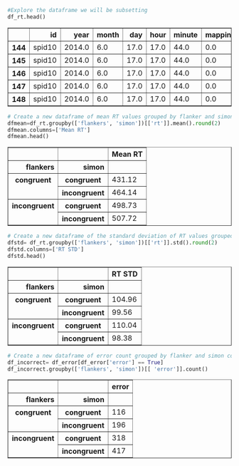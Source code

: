 


```python
#Explore the dataframe we will be subsetting
df_rt.head()
```




<div>
<style scoped>
    .dataframe tbody tr th:only-of-type {
        vertical-align: middle;
    }

    .dataframe tbody tr th {
        vertical-align: top;
    }

    .dataframe thead th {
        text-align: right;
    }
</style>
<table border="1" class="dataframe">
  <thead>
    <tr style="text-align: right;">
      <th></th>
      <th>id</th>
      <th>year</th>
      <th>month</th>
      <th>day</th>
      <th>hour</th>
      <th>minute</th>
      <th>mapping</th>
      <th>messageViewingTime</th>
      <th>block</th>
      <th>trialNum</th>
      <th>targetLocation</th>
      <th>target</th>
      <th>flankers</th>
      <th>rt</th>
      <th>response</th>
      <th>error</th>
      <th>anticipation</th>
      <th>feedbackResponse</th>
      <th>targetOnError</th>
      <th>simon</th>
    </tr>
  </thead>
  <tbody>
    <tr>
      <th>144</th>
      <td>spid10</td>
      <td>2014.0</td>
      <td>6.0</td>
      <td>17.0</td>
      <td>17.0</td>
      <td>44.0</td>
      <td>0.0</td>
      <td>13.251555</td>
      <td>1</td>
      <td>1.0</td>
      <td>left</td>
      <td>white</td>
      <td>incongruent</td>
      <td>551.714007</td>
      <td>white</td>
      <td>False</td>
      <td>False</td>
      <td>False</td>
      <td>0.068436</td>
      <td>congruent</td>
    </tr>
    <tr>
      <th>145</th>
      <td>spid10</td>
      <td>2014.0</td>
      <td>6.0</td>
      <td>17.0</td>
      <td>17.0</td>
      <td>44.0</td>
      <td>0.0</td>
      <td>13.251555</td>
      <td>1</td>
      <td>1.0</td>
      <td>left</td>
      <td>white</td>
      <td>incongruent</td>
      <td>551.714007</td>
      <td>white</td>
      <td>False</td>
      <td>False</td>
      <td>False</td>
      <td>0.068436</td>
      <td>congruent</td>
    </tr>
    <tr>
      <th>146</th>
      <td>spid10</td>
      <td>2014.0</td>
      <td>6.0</td>
      <td>17.0</td>
      <td>17.0</td>
      <td>44.0</td>
      <td>0.0</td>
      <td>13.251555</td>
      <td>1</td>
      <td>1.0</td>
      <td>left</td>
      <td>white</td>
      <td>incongruent</td>
      <td>551.714007</td>
      <td>white</td>
      <td>False</td>
      <td>False</td>
      <td>False</td>
      <td>0.068436</td>
      <td>congruent</td>
    </tr>
    <tr>
      <th>147</th>
      <td>spid10</td>
      <td>2014.0</td>
      <td>6.0</td>
      <td>17.0</td>
      <td>17.0</td>
      <td>44.0</td>
      <td>0.0</td>
      <td>13.251555</td>
      <td>1</td>
      <td>2.0</td>
      <td>right</td>
      <td>black</td>
      <td>congruent</td>
      <td>344.355373</td>
      <td>black</td>
      <td>False</td>
      <td>False</td>
      <td>False</td>
      <td>0.068915</td>
      <td>congruent</td>
    </tr>
    <tr>
      <th>148</th>
      <td>spid10</td>
      <td>2014.0</td>
      <td>6.0</td>
      <td>17.0</td>
      <td>17.0</td>
      <td>44.0</td>
      <td>0.0</td>
      <td>13.251555</td>
      <td>1</td>
      <td>2.0</td>
      <td>right</td>
      <td>black</td>
      <td>congruent</td>
      <td>344.355373</td>
      <td>black</td>
      <td>False</td>
      <td>False</td>
      <td>False</td>
      <td>0.068915</td>
      <td>congruent</td>
    </tr>
  </tbody>
</table>
</div>




```python
# Create a new dataframe of mean RT values grouped by flanker and simon conditions:
dfmean=df_rt.groupby(['flankers', 'simon'])[['rt']].mean().round(2)
dfmean.columns=['Mean RT']
dfmean.head()
```




<div>
<style scoped>
    .dataframe tbody tr th:only-of-type {
        vertical-align: middle;
    }

    .dataframe tbody tr th {
        vertical-align: top;
    }

    .dataframe thead th {
        text-align: right;
    }
</style>
<table border="1" class="dataframe">
  <thead>
    <tr style="text-align: right;">
      <th></th>
      <th></th>
      <th>Mean RT</th>
    </tr>
    <tr>
      <th>flankers</th>
      <th>simon</th>
      <th></th>
    </tr>
  </thead>
  <tbody>
    <tr>
      <th rowspan="2" valign="top">congruent</th>
      <th>congruent</th>
      <td>431.12</td>
    </tr>
    <tr>
      <th>incongruent</th>
      <td>464.14</td>
    </tr>
    <tr>
      <th rowspan="2" valign="top">incongruent</th>
      <th>congruent</th>
      <td>498.73</td>
    </tr>
    <tr>
      <th>incongruent</th>
      <td>507.72</td>
    </tr>
  </tbody>
</table>
</div>




```python
# Create a new dataframe of the standard deviation of RT values grouped by flanker and simon conditions:
dfstd= df_rt.groupby(['flankers', 'simon'])[['rt']].std().round(2)
dfstd.columns=['RT STD']
dfstd.head()
```




<div>
<style scoped>
    .dataframe tbody tr th:only-of-type {
        vertical-align: middle;
    }

    .dataframe tbody tr th {
        vertical-align: top;
    }

    .dataframe thead th {
        text-align: right;
    }
</style>
<table border="1" class="dataframe">
  <thead>
    <tr style="text-align: right;">
      <th></th>
      <th></th>
      <th>RT STD</th>
    </tr>
    <tr>
      <th>flankers</th>
      <th>simon</th>
      <th></th>
    </tr>
  </thead>
  <tbody>
    <tr>
      <th rowspan="2" valign="top">congruent</th>
      <th>congruent</th>
      <td>104.96</td>
    </tr>
    <tr>
      <th>incongruent</th>
      <td>99.56</td>
    </tr>
    <tr>
      <th rowspan="2" valign="top">incongruent</th>
      <th>congruent</th>
      <td>110.04</td>
    </tr>
    <tr>
      <th>incongruent</th>
      <td>98.38</td>
    </tr>
  </tbody>
</table>
</div>




```python
# Create a new dataframe of error count grouped by flanker and simon conditions:
df_incorrect= df_error[df_error['error'] == True]
df_incorrect.groupby(['flankers', 'simon'])[[ 'error']].count()
```




<div>
<style scoped>
    .dataframe tbody tr th:only-of-type {
        vertical-align: middle;
    }

    .dataframe tbody tr th {
        vertical-align: top;
    }

    .dataframe thead th {
        text-align: right;
    }
</style>
<table border="1" class="dataframe">
  <thead>
    <tr style="text-align: right;">
      <th></th>
      <th></th>
      <th>error</th>
    </tr>
    <tr>
      <th>flankers</th>
      <th>simon</th>
      <th></th>
    </tr>
  </thead>
  <tbody>
    <tr>
      <th rowspan="2" valign="top">congruent</th>
      <th>congruent</th>
      <td>116</td>
    </tr>
    <tr>
      <th>incongruent</th>
      <td>196</td>
    </tr>
    <tr>
      <th rowspan="2" valign="top">incongruent</th>
      <th>congruent</th>
      <td>318</td>
    </tr>
    <tr>
      <th>incongruent</th>
      <td>417</td>
    </tr>
  </tbody>
</table>
</div>


